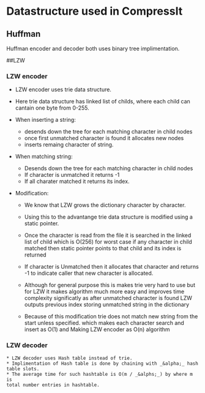 # Datastructure used in CompressIt

## Huffman
Huffman encoder and decoder both uses binary tree implimentation.


##LZW 

### LZW encoder
* LZW encoder uses trie data structure. 

* Here trie data structure has linked list of childs, where each child can 
cantain one byte from 0-255. 

* When inserting a string:
    * desends down the tree for each matching character in child nodes 
    * once first unmatched character is found it allocates new nodes 
    * inserts remaing character of string. 

* When matching string: 
    * Desends down the tree for each matching character in child nodes 
    * If character is unmatched it returns -1 
    * If all charater matched it returns its index.

* Modification:
    * We know that LZW grows the dictionary character by character.

    * Using this to the advantange trie data structure is modified using a
    static pointer.

    * Once the character is read from the file it is searched in the linked
    list of child which is O(256) for worst case if any character in child 
    matched then static pointer points to that child and its index is 
    returned

    * If character is Unmatched then it allocates that character and returns
     -1 to indicate caller that new character is allocated.

    * Although for general purpose this is makes trie very hard to use but 
     for LZW it makes algorithm much more easy and improves time complexity 
     significatly as after unmatched character is found LZW outputs previous 
     index storing unmatched string in the dictionary

    * Because of this modification trie does not match new string from the
      start unless specified. which makes each character search and insert as
      O(1) and Making LZW encoder as O(n) algorithm

### LZW decoder 
    * LZW decoder uses Hash table instead of trie.
    * Implimentation of Hash table is done by chaining with _&alpha;_ hash 
    table slots.
    * The average time for such hashtable is O(m / _&alphs;_) by where m is
    total number entries in hashtable.



